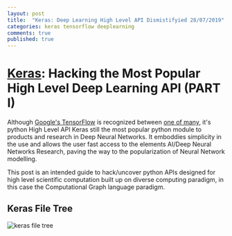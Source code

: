 ```yaml
---
layout: post
title:  "Keras: Deep Learning High Level API Dismistifyied 28/07/2019"
categories: keras tensorflow deeplearning
comments: true
published: true
---
```

# [Keras][kerasurl]: Hacking the Most Popular High Level Deep Learning API (PART I)

Although [Google's TensorFlow][tensorflowurl] is recognized between [one of many][dllibs], it's python High Level API Keras still the most popular python module to products and research in Deep Neural Networks. It emboddies simplicity in the use and allows the user fast access to the elements AI/Deep Neural Networks Research, paving the way to the popularization of Neural Network modelling.

This post is an intended guide to hack/uncover python APIs designed for high level scientific computation built up on diverse computing paradigm, in this case the Computational Graph language paradigm.

## Keras File Tree
![keras file tree](/assets/kerasfiletree.png)

[kerasurl]: https://github.com/keras-team/keras 
[tensorflowurl]: https://github.com/tensorflow
[dllibs]: https://en.wikipedia.org/wiki/Comparison_of_deep-learning_software#Deep-learning_software_by_name

